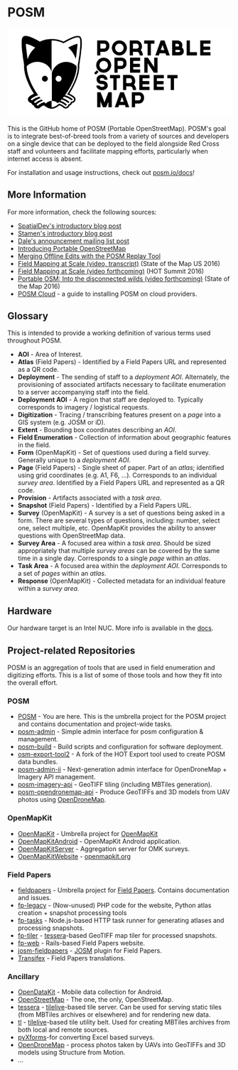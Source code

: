 # POSM
[![POSM](https://raw.githubusercontent.com/americanredcross/posm/master/mediakit/logo-full.png "Portable OpenStreetMap")](https://posm.io/)

This is the GitHub home of POSM (Portable OpenStreetMap). POSM's goal is to
integrate best-of-breed tools from a variety of sources and developers on a
single device that can be deployed to the field alongside Red Cross staff and
volunteers and facilitate mapping efforts, particularly when internet access is
absent.

For installation and usage instructions, check out [posm.io/docs](http://posm.io/docs/posm/intro/)!

## More Information

For more information, check the following sources:

* [SpatialDev's introductory blog post](http://news.spatialdev.com/portable-open-street-map/)
* [Stamen's introductory blog post](https://hi.stamen.com/taking-open-street-map-into-the-field-a07265a08f19)
* [Dale's announcement mailing list post](https://lists.openstreetmap.org/pipermail/talk/2015-December/075250.html)
* [Introducing Portable OpenStreetMap](https://hi.stamen.com/introducing-portable-openstreetmap-bff9b04c0e16#.uf5robi75)
* [Merging Offline Edits with the POSM Replay Tool](https://hi.stamen.com/merging-offline-edits-with-the-posm-replay-tool-2f39a4410d2a#.hi4xe5hlw)
* [Field Mapping at Scale (video, transcript)](http://stateofthemap.us/2016/field-mapping-at-scale/) (State of the Map US 2016)
* [Field Mapping at Scale (video forthcoming)](http://summit.hotosm.org/program/) (HOT Summit 2016)
* [Portable OSM: Into the disconnected wilds (video forthcoming)](http://2016.stateofthemap.org/2016/portable-osm-osm-in-the-disconnected-wilds/) (State of the Map 2016)
* [POSM Cloud](http://www.missingmaps.org/blog/2017/02/24/posm-cloud/) - a guide to installing POSM on cloud providers.

## Glossary

This is intended to provide a working definition of various terms used
throughout POSM.

* **AOI** - Area of Interest.
* **Atlas** (Field Papers) - Identified by a Field Papers URL and represented as
  a QR code.
* **Deployment** - The sending of staff to a _deployment AOI_. Alternately, the
  provisioning of associated artifacts necessary to facilitate enumeration to a
  server accompanying staff into the field.
* **Deployment AOI** - A region that staff are deployed to. Typically
  corresponds to imagery / logistical requests.
* **Digitization** - Tracing / transcribing features present on a _page_ into a
  GIS system (e.g. JOSM or iD).
* **Extent** - Bounding box coordinates describing an _AOI_.
* **Field Enumeration** - Collection of information about geographic features
  in the field.
* **Form** (OpenMapKit) - Set of questions used during a field survey. Generally
  unique to a _deployment AOI_.
* **Page** (Field Papers) - Single sheet of paper. Part of an _atlas_;
  identified using grid coordinates (e.g. A1, F6, ...). Corresponds to an
  individual _survey area_. Identified by a Field Papers URL and represented as
  a QR code.
* **Provision** - Artifacts associated with a _task area_.
* **Snapshot** (Field Papers) - Identified by a Field Papers URL.
* **Survey** (OpenMapKit) - A survey is a set of questions being asked in a form. There are several types of questions, including: number, select one, select multiple, etc. OpenMapKit provides the ability to answer questions with OpenStreetMap data.
* **Survey Area** - A focused area within a _task area_. Should be sized
  appropriately that multiple _survey areas_ can be covered by the same time in
  a single day. Corresponds to a single _page_ within an _atlas_.
* **Task Area** - A focused area within the _deployment AOI_. Corresponds to a
  set of _pages_ within an _atlas_.
* **Response** (OpenMapKit) - Collected metadata for an individual feature
  within a _survey area_.

## Hardware

Our hardware target is an Intel NUC. More info is available in the [docs](http://posm.io/docs/posm/setup/#hardware).

## Project-related Repositories

POSM is an aggregation of tools that are used in field enumeration and
digitizing efforts. This is a list of some of those tools and how they fit into
the overall effort.

### POSM

* [POSM](https://github.com/posm/posm) - You are here. This is the
  umbrella project for the POSM project and contains documentation and
  project-wide tasks.
* [posm-admin](https://github.com/posm/posm-admin) - Simple admin
  interface for posm configuration & management.
* [posm-build](https://github.com/posm/posm-build) - Build scripts
  and configuration for software deployment.
* [osm-export-tool2](https://github.com/posm/osm-export-tool2/tree/posm) - A 
fork of the HOT Export tool used to create POSM data bundles.
* [posm-admin-ii](https://github.com/posm/posm-admin2) - Next-generation admin interface for OpenDroneMap + Imagery API management.
* [posm-imagery-api](https://github.com/posm/posm-imagery-api) - GeoTIFF tiling (including MBTiles generation).
* [posm-opendronemap-api](https://github.com/posm/posm-opendronemap-api) - Produce GeoTIFFs and 3D models from UAV photos using [OpenDroneMap](http://opendronemap.github.io/odm/).

### OpenMapKit

* [OpenMapKit](https://github.com/AmericanRedCross/OpenMapKit) - Umbrella
  project for [OpenMapKit](http://openmapkit.org/)
* [OpenMapKitAndroid](https://github.com/AmericanRedCross/OpenMapKitAndroid) -
  OpenMapKit Android application.
* [OpenMapKitServer](https://github.com/americanredcross/OpenMapkitServer) -
  Aggregation server for OMK surveys.
* [OpenMapKitWebsite](https://github.com/AmericanRedCross/OpenMapKitWebsite) -
  [openmapkit.org](http://openmapkit.org/)

### Field Papers

* [fieldpapers](https://github.com/fieldpapers/fieldpapers) - Umbrella project
  for [Field Papers](http://fieldpapers.org/). Contains documentation and issues.
* [fp-legacy](https://github.com/fieldpapers/fp-legacy) - (Now-unused) PHP code
  for the website, Python atlas creation + snapshot processing tools
* [fp-tasks](https://github.com/fieldpapers/fp-tasks) - Node.js-based HTTP task
  runner for generating atlases and processing snapshots.
* [fp-tiler](https://github.com/fieldpapers/fp-tiler) -
  [tessera](https://github.com/mojodna/tessera)-based GeoTIFF map tiler for
  processed snapshots.
* [fp-web](https://github.com/fieldpapers/fp-web) - Rails-based Field Papers
  website.
* [josm-fieldpapers](https://github.com/fieldpapers/josm-fieldpapers) -
  [JOSM](https://josm.openstreetmap.de/) plugin for Field Papers.
* [Transifex](https://www.transifex.com/fieldpapers/) - Field Papers
  translations.

### Ancillary

* [OpenDataKit](https://opendatakit.org/) - Mobile data collection for Android.
* [OpenStreetMap](http://openstreetmap.org/) - The one, the only, OpenStreetMap.
* [tessera](https://github.com/mojodna/tessera) -
  [tilelive](https://github.com/mapbox/tilelive)-based tile server. Can be used
  for serving static tiles (from MBTiles archives or elsewhere) and for
  rendering new data.
* [tl](https://github.com/mojodna/tl) -
  [tilelive](https://github.com/mapbox/tilelive)-based tile utility belt. Used
  for creating MBTiles archives from both local and remote sources.
* [pyXforms](https://github.com/uw-ictd/pyxform)-for converting Excel based surveys.
* [OpenDroneMap](https://github.com/OpenDroneMap/OpenDroneMap) - process photos taken by UAVs into GeoTIFFs and 3D models using Structure from Motion.
* ...
